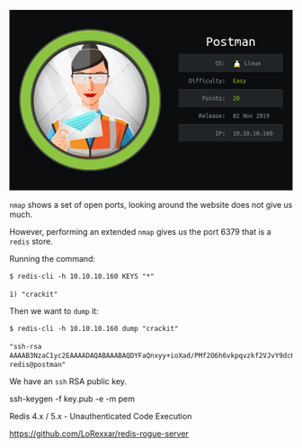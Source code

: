 ![](./logo.png)

`nmap` shows a set of open ports, looking around the website does not give us much.

However, performing an extended `nmap` gives us the port 6379 that is a `redis` store.

Running the command:

```
$ redis-cli -h 10.10.10.160 KEYS "*"

1) "crackit"
```

Then we want to `dump` it:

```
$ redis-cli -h 10.10.10.160 dump "crackit"

"ssh-rsa AAAAB3NzaC1yc2EAAAADAQABAAABAQDYFaQnxyy+ioXad/PMf2O6h6vkpqvzkf2VJvY9dcHLrOTanUP6RypBGzPCDdvX7dggsazLDIEwqUyaQFgM4co53IuGJMOeZ2zMfMFFE/yvuBExtuwH0ZSprVBSMng336gBQxmzizyrbmjfqF1lKOQ31vXJQIZds39+c3MpF8kNq7GUmIECipewu84i3W6W8A3M6Rr2UgZMKNC0DyNZAHzmHntCkABkRC/6y8fua9bhTLCy5YB70trP0zXQfdgLwdXaG9L0Gzv/NQy+JZDBC/J0CvJgljcWYdWpkFyEjH0Gr4MjbBxRNEVgKqh2su43pzsqcy1tdB2Am5X1D9d6xJbd redis@postman"
```

We have an `ssh` RSA public key.



ssh-keygen -f key.pub -e -m pem


Redis 4.x / 5.x - Unauthenticated Code Execution


https://github.com/LoRexxar/redis-rogue-server